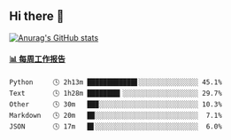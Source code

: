 ## Hi there 👋

[![Anurag's GitHub stats](https://github-readme-stats-orilights.vercel.app/api?username=orilights)](https://github.com/anuraghazra/github-readme-stats)

<!--
**OriLight152/OriLight152** is a ✨ _special_ ✨ repository because its `README.md` (this file) appears on your GitHub profile.

Here are some ideas to get you started:

- 🔭 I’m currently working on ...
- 🌱 I’m currently learning ...
- 👯 I’m looking to collaborate on ...
- 🤔 I’m looking for help with ...
- 💬 Ask me about ...
- 📫 How to reach me: ...
- 😄 Pronouns: ...
- ⚡ Fun fact: ...
-->

<!-- waka-box start -->
#### <a href="https://gist.github.com/92c8d5b388768c10efcba86e82b7c4fb" target="_blank">📊 每周工作报告</a>
```text
Python     🕓 2h13m ████████████▋░░░░░░░░░░░░░░░ 45.1%
Text       🕓 1h28m ████████▎░░░░░░░░░░░░░░░░░░░ 29.7%
Other      🕓 30m   ██▉░░░░░░░░░░░░░░░░░░░░░░░░░ 10.3%
Markdown   🕓 20m   █▉░░░░░░░░░░░░░░░░░░░░░░░░░░  7.1%
JSON       🕓 17m   █▋░░░░░░░░░░░░░░░░░░░░░░░░░░  6.0%
```
<!-- Powered by https://github.com/journey-ad/waka-box-go . -->
<!-- waka-box end -->
